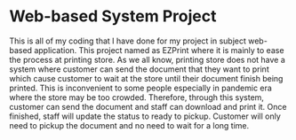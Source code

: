 # Web-based System Project
This is all of my coding that I have done for my project in subject web-based application. This project named as EZPrint where it is mainly to ease the process at printing store. As we all know, printing store does not have a system where customer can send the document that they want to print which cause customer to wait at the store until their document finish being printed. This is inconvenient to some people especially in pandemic era where the store may be too crowded. Therefore, through this system, customer can send the document and staff can download and print it. Once finished, staff will update the status to ready to pickup. Customer will only need to pickup the document and no need to wait for a long time.
